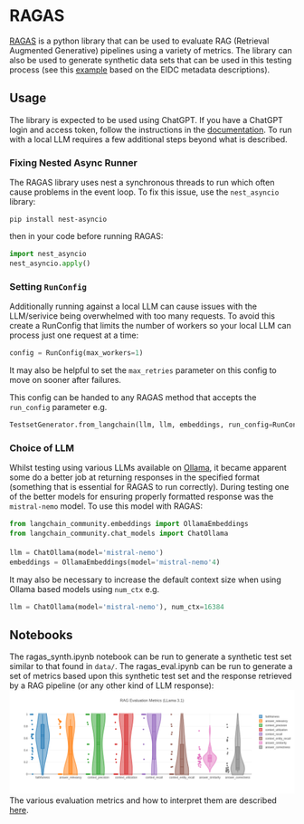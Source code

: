 # RAGAS 
[RAGAS](https://docs.ragas.io) is a python library that can be used to evaluate RAG (Retrieval Augmented Generative) pipelines using a variety of metrics. The library can also be used to generate synthetic data sets that can be used in this testing process (see this [example](https://github.com/NERC-CEH/llm-eval/blob/main/data/synthetic-datasets/eidc_rag_test_set.csv) based on the EIDC metadata descriptions). 

## Usage
The library is expected to be used using ChatGPT. If you have a ChatGPT login and access token, follow the instructions in the [documentation](https://docs.ragas.io/en/latest/getstarted/index.html). To run with a local LLM requires a few additional steps beyond what is described.

### Fixing Nested Async Runner
The RAGAS library uses nest a synchronous threads to run which often cause problems in the event loop. To fix this issue, use the `nest_asyncio` library:
```shell
pip install nest-asyncio
```
then in your code before running RAGAS:
```python
import nest_asyncio
nest_asyncio.apply()
```

### Setting `RunConfig`
Additionally running against a local LLM can cause issues with the LLM/serivice being overwhelmed with too many requests. To avoid this create a RunConfig that limits the number of workers so your local LLM can process just one request at a time:
```python
config = RunConfig(max_workers=1)
```
It may also be helpful to set the `max_retries` parameter on this config to move on sooner after failures.

This config can be handed to any RAGAS method that accepts the `run_config` parameter e.g.
```python
TestsetGenerator.from_langchain(llm, llm, embeddings, run_config=RunConfig(max_workers=1, max_retries=1))
```

### Choice of LLM
Whilst testing using various LLMs available on [Ollama](https://ollama.com/), it became apparent some do a better job at returning responses in the specified format (something that is essential for RAGAS to run correctly). During testing one of the better models for ensuring properly formatted response was the `mistral-nemo` model. To use this model with RAGAS:
```python
from langchain_community.embeddings import OllamaEmbeddings
from langchain_community.chat_models import ChatOllama

llm = ChatOllama(model='mistral-nemo')
embeddings = OllamaEmbeddings(model='mistral-nemo'4)
```
It may also be necessary to increase the default context size when using Ollama based models using `num_ctx` e.g.
```python
llm = ChatOllama(model='mistral-nemo'), num_ctx=16384
```
## Notebooks
The ragas_synth.ipynb notebook can be run to generate a synthetic test set similar to that found in `data/`. The ragas_eval.ipynb can be run to generate a set of metrics based upon this synthetic test set and the response retrieved by a RAG pipeline (or any other kind of LLM response):
![ragas-eval](docs/img/ragas_eval.png)
The various evaluation metrics and how to interpret them are described [here](https://docs.ragas.io/en/latest/concepts/metrics/index.html).